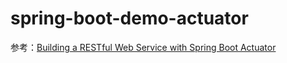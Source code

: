 # spring-boot-demo-actuator

参考：[Building a RESTful Web Service with Spring Boot Actuator](https://spring.io/guides/gs/actuator-service/)
